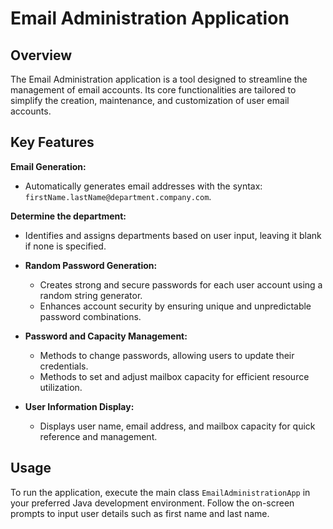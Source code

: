 # Email Administration Application

## Overview
The Email Administration application is a tool designed to streamline the management of email accounts. Its core functionalities are tailored to simplify the creation, maintenance, and customization of user email accounts. 

## Key Features

 **Email Generation:**
  - Automatically generates email addresses with the syntax: `firstName.lastName@department.company.com`.
  
**Determine the department:**
  - Identifies and assigns departments based on user input, leaving it blank if none is specified.

- **Random Password Generation:**
  - Creates strong and secure passwords for each user account using a random string generator.
  - Enhances account security by ensuring unique and unpredictable password combinations.

- **Password and Capacity Management:**
  - Methods to change passwords, allowing users to update their credentials.
  - Methods to set and adjust mailbox capacity for efficient resource utilization.

- **User Information Display:**
  - Displays user name, email address, and mailbox capacity for quick reference and management.

## Usage

To run the application, execute the main class `EmailAdministrationApp` in your preferred Java development environment. 
Follow the on-screen prompts to input user details such as first name and last name.

